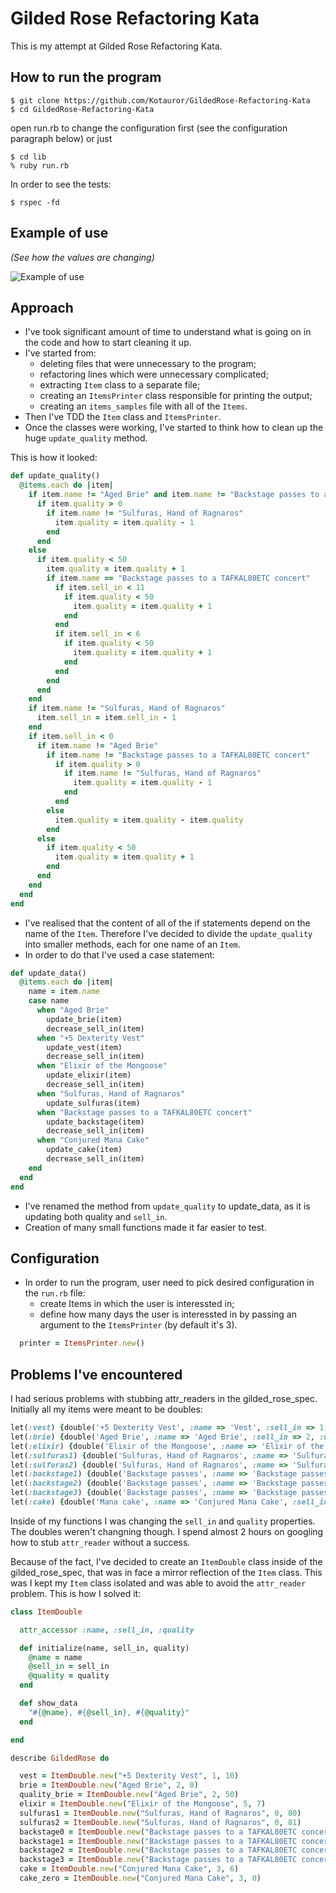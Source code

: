 # Gilded Rose Refactoring Kata

This is my attempt at Gilded Rose Refactoring Kata.

## How to run the program

```plain
$ git clone https://github.com/Kotauror/GildedRose-Refactoring-Kata
$ cd GildedRose-Refactoring-Kata
```

open run.rb to change the configuration first (see the configuration paragraph below)
or just

```plain
$ cd lib
% ruby run.rb
```

In order to see the tests:

```plain
$ rspec -fd
```

## Example of use
*(See how the values are changing)*

![Example of use](/images/screen.png)


## Approach

* I've took significant amount of time to understand what is going on in the code and how to start cleaning it up.
* I've started from:
  - deleting files that were unnecessary to the program;
  - refactoring lines which were unnecessary complicated;
  - extracting `Item` class to a separate file;
  - creating an `ItemsPrinter` class responsible for printing the output;
  - creating an `items_samples` file with all of the `Items`.
* Then I've TDD the `Item` class and `ItemsPrinter`.
* Once the classes were working, I've started to think how to clean up the huge `update_quality` method.

This is how it looked:

```ruby
def update_quality()
  @items.each do |item|
    if item.name != "Aged Brie" and item.name != "Backstage passes to a TAFKAL80ETC concert"
      if item.quality > 0
        if item.name != "Sulfuras, Hand of Ragnaros"
          item.quality = item.quality - 1
        end
      end
    else
      if item.quality < 50
        item.quality = item.quality + 1
        if item.name == "Backstage passes to a TAFKAL80ETC concert"
          if item.sell_in < 11
            if item.quality < 50
              item.quality = item.quality + 1
            end
          end
          if item.sell_in < 6
            if item.quality < 50
              item.quality = item.quality + 1
            end
          end
        end
      end
    end
    if item.name != "Sulfuras, Hand of Ragnaros"
      item.sell_in = item.sell_in - 1
    end
    if item.sell_in < 0
      if item.name != "Aged Brie"
        if item.name != "Backstage passes to a TAFKAL80ETC concert"
          if item.quality > 0
            if item.name != "Sulfuras, Hand of Ragnaros"
              item.quality = item.quality - 1
            end
          end
        else
          item.quality = item.quality - item.quality
        end
      else
        if item.quality < 50
          item.quality = item.quality + 1
        end
      end
    end
  end
end
```
* I've realised that the content of all of the if statements depend on the name of the `Item`. Therefore I've decided to divide the `update_quality` into smaller methods, each for one name of an `Item`.
* In order to do that I've used a case statement:

```ruby
def update_data()
  @items.each do |item|
    name = item.name
    case name
      when "Aged Brie"
        update_brie(item)
        decrease_sell_in(item)
      when "+5 Dexterity Vest"
        update_vest(item)
        decrease_sell_in(item)
      when "Elixir of the Mongoose"
        update_elixir(item)
        decrease_sell_in(item)
      when "Sulfuras, Hand of Ragnaros"
        update_sulfuras(item)
      when "Backstage passes to a TAFKAL80ETC concert"
        update_backstage(item)
        decrease_sell_in(item)
      when "Conjured Mana Cake"
        update_cake(item)
        decrease_sell_in(item)
    end
  end
end
```

* I've renamed the method from `update_quality` to update_data, as it is updating both quality and `sell_in`.
* Creation of many small functions made it far easier to test.

## Configuration

* In order to run the program, user need to pick desired configuration in the `run.rb` file:
  - create Items in which the user is interessted in;
  - define how many days the user is interessted in by passing an argument to the `ItemsPrinter` (by default it's 3).

```ruby
  printer = ItemsPrinter.new()
```

## Problems I've encountered

I had serious problems with stubbing attr_readers in the gilded_rose_spec. Initially all my items were meant to be doubles:

```ruby
let(:vest) {double('+5 Dexterity Vest', :name => 'Vest', :sell_in => 1, :quality => 10)}
let(:brie) {double('Aged Brie', :name => 'Aged Brie', :sell_in => 2, :quality => 0)}
let(:elixir) {double('Elixir of the Mongoose', :name => 'Elixir of the Mongoose', :sell_in => 5, :quality => 7)}
let(:sulfuras1) {double('Sulfuras, Hand of Ragnaros', :name => 'Sulfuras, Hand of Ragnaros', :sell_in => 0, :quality => 80)}
let(:sulfuras2) {double('Sulfuras, Hand of Ragnaros', :name => 'Sulfuras, Hand of Ragnaros', :sell_in => 1, :quality => 80)}
let(:backstage1) {double('Backstage passes', :name => 'Backstage passes to a TAFKAL80ETC concert', :sell_in => 15, :quality => 20)}
let(:backstage2) {double('Backstage passes', :name => 'Backstage passes to a TAFKAL80ETC concert', :sell_in => 10, :quality => 49)}
let(:backstage3) {double('Backstage passes', :name => 'Backstage passes to a TAFKAL80ETC concert', :sell_in => 5, :quality => 49)}
let(:cake) {double('Mana cake', :name => 'Conjured Mana Cake', :sell_in => 3, :quality => 6)}
```

Inside of my functions I was changing the `sell_in` and `quality` properties. The doubles weren't changning though. I spend almost 2 hours on googling how to stub `attr_reader` without a success.

Because of the fact, I've decided to create an `ItemDouble` class inside of the gilded_rose_spec, that was in face a mirror reflection of the `Item` class. This was I kept my `Item` class isolated and was able to avoid the `attr_reader` problem. This is how I solved it:

```ruby
class ItemDouble

  attr_accessor :name, :sell_in, :quality

  def initialize(name, sell_in, quality)
    @name = name
    @sell_in = sell_in
    @quality = quality
  end

  def show_data
    "#{@name}, #{@sell_in}, #{@quality}"
  end

end

describe GildedRose do

  vest = ItemDouble.new("+5 Dexterity Vest", 1, 10)
  brie = ItemDouble.new("Aged Brie", 2, 0)
  quality_brie = ItemDouble.new("Aged Brie", 2, 50)
  elixir = ItemDouble.new("Elixir of the Mongoose", 5, 7)
  sulfuras1 = ItemDouble.new("Sulfuras, Hand of Ragnaros", 0, 80)
  sulfuras2 = ItemDouble.new("Sulfuras, Hand of Ragnaros", 0, 81)
  backstage0 = ItemDouble.new("Backstage passes to a TAFKAL80ETC concert", 0, 20)
  backstage1 = ItemDouble.new("Backstage passes to a TAFKAL80ETC concert", 15, 20)
  backstage2 = ItemDouble.new("Backstage passes to a TAFKAL80ETC concert", 10, 49)
  backstage3 = ItemDouble.new("Backstage passes to a TAFKAL80ETC concert", 5, 49)
  cake = ItemDouble.new("Conjured Mana Cake", 3, 6)
  cake_zero = ItemDouble.new("Conjured Mana Cake", 3, 0)
```
